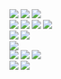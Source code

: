 
<img src="https://img.shields.io/badge/Java-007396?style=for-the-badge&logo=OpenJDK&logoColor=white"/>
<img src="https://img.shields.io/badge/c++-00599C?style=for-the-badge&logo=c%2B%2B&logoColor=white"/>
<img src="https://img.shields.io/badge/python-3776AB?style=for-the-badge&logo=python&logoColor=white">
<br>

<img src="https://img.shields.io/badge/html5-E34F26?style=for-the-badge&logo=html5&logoColor=white"/>
<img src="https://img.shields.io/badge/css-1572B6?style=for-the-badge&logo=css3&logoColor=white"/>
<img src="https://img.shields.io/badge/javascript-F7DF1E?style=for-the-badge&logo=javascript&logoColor=black"/>
<img src="https://img.shields.io/badge/jquery-0769AD?style=for-the-badge&logo=jquery&logoColor=white"/>
<br>

<img src="https://img.shields.io/badge/mysql-4479A1?style=for-the-badge&logo=mysql&logoColor=white"/>
<img src="https://img.shields.io/badge/mariaDB-003545?style=for-the-badge&logo=mariaDB&logoColor=white"/>
<br>

<img src="https://img.shields.io/badge/spring-6DB33F?style=for-the-badge&logo=spring&logoColor=white"/>
<br>

<img src="https://img.shields.io/badge/linux-FCC624?style=for-the-badge&logo=linux&logoColor=black"/>
<img src="https://img.shields.io/badge/amazonaws-232F3E?style=for-the-badge&logo=amazonaws&logoColor=white"/> 
<img src="https://img.shields.io/badge/Google Cloud-4285F4?style=for-the-badge&logo=Google Cloud&logoColor=white"/>
<br>

<img src="https://img.shields.io/badge/git-F05032?style=for-the-badge&logo=git&logoColor=white"/>
<img src="https://img.shields.io/badge/nginx-009639?style=for-the-badge&logo=nginx&logoColor=white"/>
<br>
